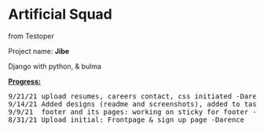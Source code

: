# Artificial Squad

from Testoper

Project name: <strong>Jibe</strong>

Django with python, & bulma 

<strong><u>Progress:</u></strong>
<pre>
9/21/21 upload resumes, careers contact, css initiated -Darence
9/14/21 Added designs (readme and screenshots), added to tasklist (projects) -Darence
9/9/21  footer and its pages: working on sticky for footer -Darence
8/31/21 Upload initial: Frontpage & sign up page -Darence
</pre>